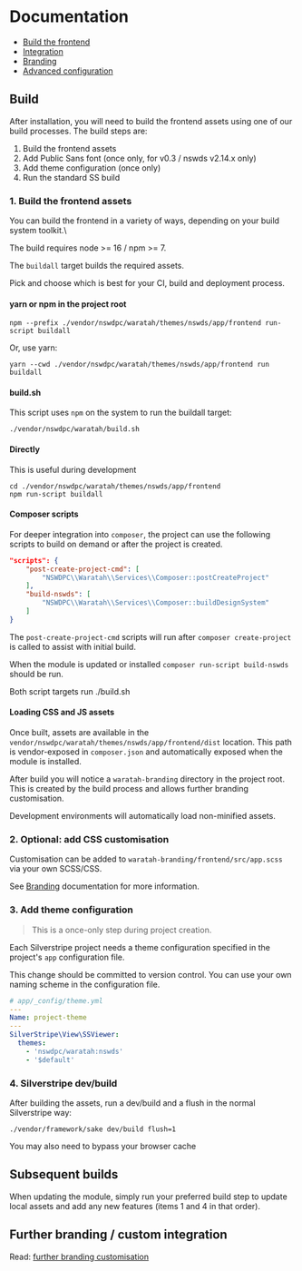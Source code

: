 # Documentation

+ [Build the frontend](./#build-the-frontend)
+ [Integration](./002_integration.md)
+ [Branding](./100_branding.md)
+ [Advanced configuration](./101_advanced_configuration)

## Build

After installation, you will need to build the frontend assets using one of our build processes. The build steps are:

1. Build the frontend assets
1. Add Public Sans font (once only, for v0.3 / nswds v2.14.x only)
1. Add theme configuration (once only)
1. Run the standard SS build

### 1. Build the frontend assets 

You can build the frontend in a variety of ways, depending on your build system toolkit.\

The build requires node >= 16 / npm >= 7.

The `buildall` target builds the required assets.

Pick and choose which is best for your CI, build and deployment process.

#### yarn or npm in the project root

```shell
npm --prefix ./vendor/nswdpc/waratah/themes/nswds/app/frontend run-script buildall
```

Or, use yarn:

```shell
yarn --cwd ./vendor/nswdpc/waratah/themes/nswds/app/frontend run buildall
```

#### build.sh

This script uses `npm` on the system to run the buildall target:

```shell
./vendor/nswdpc/waratah/build.sh
```

#### Directly

This is useful during development

```shell
cd ./vendor/nswdpc/waratah/themes/nswds/app/frontend
npm run-script buildall
```

#### Composer scripts

For deeper integration into `composer`, the project can use the following scripts to build on demand or after the project is created.

```json
"scripts": {
    "post-create-project-cmd": [
        "NSWDPC\\Waratah\\Services\\Composer::postCreateProject"
    ],
    "build-nswds": [
        "NSWDPC\\Waratah\\Services\\Composer::buildDesignSystem"
    ]
}
```

The `post-create-project-cmd` scripts will run after `composer create-project` is called to assist with initial build.

When the module is updated or installed `composer run-script build-nswds` should be run.

Both script targets run ./build.sh


#### Loading CSS and JS assets

Once built, assets are available in the `vendor/nswdpc/waratah/themes/nswds/app/frontend/dist` location. This path is vendor-exposed in `composer.json` and automatically exposed when the module is installed.

After build you will notice a `waratah-branding` directory in the project root. This is created by the build process and allows further branding customisation.

Development environments will automatically load non-minified assets.

### 2. Optional: add CSS customisation

Customisation can be added to `waratah-branding/frontend/src/app.scss` via your own SCSS/CSS.

See [Branding](./100_branding.md) documentation for more information.


### 3. Add theme configuration

> This is a once-only step during project creation.

Each Silverstripe project needs a theme configuration specified in the project's `app` configuration file.

This change should be committed to version control. You can use your own naming scheme in the configuration file.

```yaml
# app/_config/theme.yml
---
Name: project-theme
---
SilverStripe\View\SSViewer:
  themes:
    - 'nswdpc/waratah:nswds'
    - '$default'
```

### 4. Silverstripe dev/build

After building the assets, run a dev/build and a flush in the normal Silverstripe way:

```shell
./vendor/framework/sake dev/build flush=1
```

You may also need to bypass your browser cache

## Subsequent builds

When updating the module, simply run your preferred build step to update local assets and add any new features (items 1 and 4 in that order).

## Further branding / custom integration

Read: [further branding customisation](./100_branding.md)
